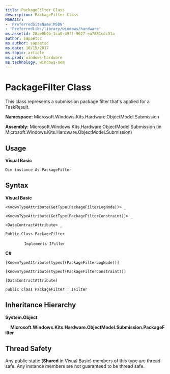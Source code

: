 ```yaml
---
title: PackageFilter Class
description: PackageFilter Class
MSHAttr:
- 'PreferredSiteName:MSDN'
- 'PreferredLib:/library/windows/hardware'
ms.assetid: 28ae0b9b-1ca0-49ff-9627-ea7881cdc51a
author: sapaetsc
ms.author: sapaetsc
ms.date: 10/15/2017
ms.topic: article
ms.prod: windows-hardware
ms.technology: windows-oem
---
```


# PackageFilter Class


This class represents a submission package filter that's applied for a TaskResult.

**Namespace:** Microsoft.Windows.Kits.Hardware.ObjectModel.Submission

**Assembly:** Microsoft.Windows.Kits.Hardware.ObjectModel.Submission (in Microsoft.Windows.Kits.Hardware.ObjectModel.Submission)

## <span id="Usage"></span><span id="usage"></span><span id="USAGE"></span>Usage


**Visual Basic**

`Dim instance As PackageFilter`

## <span id="Syntax"></span><span id="syntax"></span><span id="SYNTAX"></span>Syntax


**Visual Basic**

`<KnownTypeAttribute(GetType(PackageFilterLogNode))> _`

`<KnownTypeAttribute(GetType(PackageFilterConstraint))> _`

`<DataContractAttribute> _`

`Public Class PackageFilter`

               `Implements IFilter`

**C#**

`[KnownTypeAttribute(typeof(PackageFilterLogNode))]`

`[KnownTypeAttribute(typeof(PackageFilterConstraint))]`

`[DataContractAttribute]`

`public class PackageFilter : IFilter`

## <span id="Inheritance_Hierarchy"></span><span id="inheritance_hierarchy"></span><span id="INHERITANCE_HIERARCHY"></span>Inheritance Hierarchy


**System.Object**

    **Microsoft.Windows.Kits.Hardware.ObjectModel.Submission.PackageFilter**

## <span id="Thread_Safety"></span><span id="thread_safety"></span><span id="THREAD_SAFETY"></span>Thread Safety


Any public static (**Shared** in Visual Basic) members of this type are thread safe. Any instance members are not guaranteed to be thread safe.

 

 






